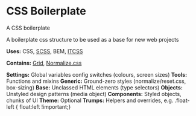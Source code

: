 # CSS Boilerplate
A CSS boilerplate

A boilerplate css structure to be used as a base for new web projects

<strong>Uses:</strong> CSS, <a href="http://sass-lang.com/">SCSS</a>, BEM, <a href="http://itcss.io/">ITCSS</a>

<strong>Contains:</strong> <a href="https://github.com/beardedboy/Grid">Grid</a>, <a href="#">Normalize.css</a>

<b>Settings:</b> Global variables config switches (colours, screen sizes)
<b>Tools:</b>  Functions and mixins
<b>Generic:</b>  Ground-zero styles (normalize/reset.css, box-sizing)
<b>Base:</b>  Unclassed HTML elements (type selectors)
<b>Objects:</b>  Unstyled design patterns (media object)
<b>Components:</b>  Styled objects, chunks of UI
<b>Theme:</b>  Optional
<b>Trumps:</b>  Helpers and overrides, e.g. .float-left { float:left !important;}
